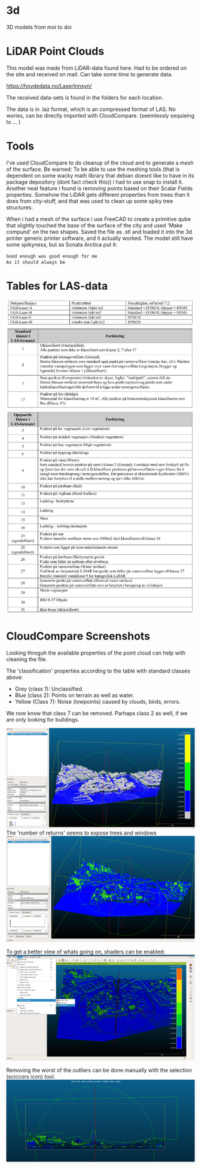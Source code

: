 # 3d
3D models from moi to doi

# LiDAR Point Clouds
This model was made from LiDAR-data found here. Had to be ordered on the site and received on mail. Can take some time to generate data.

https://hoydedata.no/LaserInnsyn/

The received data-sets is found in the folders for each location.

The data is in .laz format, which is an compressed format of LAS. No wories, can be directly imported with CloudCompare. (seemlessly sequieing to ... )

# Tools
I've used CloudCompare to do cleanup of the cloud and to generate a mesh of the surface. Be warned: To be able to use the meshing tools (that is dependent on some wacky math library that debian doesnt like to have in its package depository (dont fact check this)) i had to use snap to install it. Another neat feature i found is removing points based on their Scalar Fields properties. Somehow the LiDAR gets different properties from trees than it does from city-stuff, and that was used to clean up some spiky tree structures.

When i had a mesh of the surface i use FreeCAD to create a primitive qube that slightly touched the base of the surface of the city and used 'Make compund' on the two shapes. Saved the file as .stl and loaded it into the 3d printer generic printer software, and it actually worked. The model still have some spikyness, but as Sonata Arctica put it:

```
Good enough was good enough for me
As it should always be
```

# Tables for LAS-data

![Specs_for_resolution](images/spec_table.png)
![Standard_LAS_Classes_Table](images/std_classes_table.png)
![Optional_LAS_Classes_Table](images/opt_classes_table.png)



# CloudCompare Screenshots

Looking throguh the available properties of the point cloud can help with cleaning the file.

The 'classification' properties according to the table with standard classes above:

* Grey (class 1): Unclassified. 
* Blue (class 2): Points on terrain as well as water. 
* Yellow (Class 7): Noise (lowpoints) caused by clouds, birds, errors.

We now know that class 7 can be removed. Parhaps class 2 as well, if we are only looking for buildings.

![Classification](images/classification.png)
The 'number of returns' seems to expose trees and windows
![Number_of_returns](images/number_of_returns.png)

To get a better view of whats going on, shaders can be enabled:
![Enable_shaders](images/enableshaders.png)

Removing the worst of the outliers can be done manually with the selection (sciccors icon) tool.
![Selection](images/selection.png)

